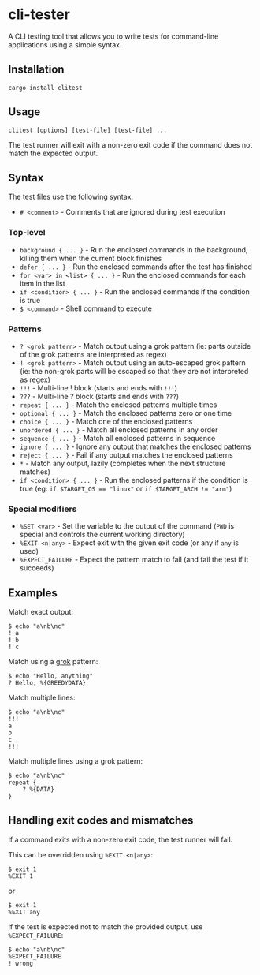 # cli-tester

A CLI testing tool that allows you to write tests for command-line applications using a simple syntax.

## Installation

```shell
cargo install clitest
```

## Usage

```shell
clitest [options] [test-file] [test-file] ...
```

The test runner will exit with a non-zero exit code if the command does not
match the expected output.

## Syntax

The test files use the following syntax:

- `# <comment>` - Comments that are ignored during test execution

### Top-level

- `background { ... }` - Run the enclosed commands in the background, killing
  them when the current block finishes
- `defer { ... }` - Run the enclosed commands after the test has finished
- `for <var> in <list> { ... }` - Run the enclosed commands for each item in the list
- `if <condition> { ... }` - Run the enclosed commands if the condition is true
- `$ <command>` - Shell command to execute

### Patterns

- `? <grok pattern>` - Match output using a grok pattern (ie: parts outside of
  the grok patterns are interpreted as regex)
- `! <grok pattern>` - Match output using an auto-escaped grok pattern (ie: the
  non-grok parts will be escaped so that they are not interpreted as regex)
- `!!!` - Multi-line ! block (starts and ends with `!!!`)
- `???` - Multi-line ? block (starts and ends with `???`)
- `repeat { ... }` - Match the enclosed patterns multiple times
- `optional { ... }` - Match the enclosed patterns zero or one time
- `choice { ... }` - Match one of the enclosed patterns
- `unordered { ... }` - Match all enclosed patterns in any order
- `sequence { ... }` - Match all enclosed patterns in sequence
- `ignore { ... }` - Ignore any output that matches the enclosed patterns
- `reject { ... }` - Fail if any output matches the enclosed patterns
- `*` - Match any output, lazily (completes when the next structure matches)
- `if <condition> { ... }` - Run the enclosed patterns if the condition is true
  (eg: `if $TARGET_OS == "linux"` or `if $TARGET_ARCH != "arm"`)

### Special modifiers

- `%SET <var>` - Set the variable to the output of the command (`PWD` is special
  and controls the current working directory)
- `%EXIT <n|any>` - Expect exit with the given exit code (or any if `any` is used)
- `%EXPECT_FAILURE` - Expect the pattern match to fail (and fail the test if it succeeds)

## Examples

Match exact output:

```shell
$ echo "a\nb\nc"
! a
! b
! c
```

Match using a [grok](https://www.ibm.com/docs/en/streamsets/6.x?topic=guide-grok-patterns) pattern:

```shell
$ echo "Hello, anything"
? Hello, %{GREEDYDATA}
```

Match multiple lines:

```shell
$ echo "a\nb\nc"
!!!
a
b
c
!!!
```

Match multiple lines using a grok pattern:

```shell
$ echo "a\nb\nc"
repeat {
    ? %{DATA}
}
```

## Handling exit codes and mismatches

If a command exits with a non-zero exit code, the test runner will fail.

This can be overridden using `%EXIT <n|any>`:

```shell
$ exit 1
%EXIT 1
```

or

```shell
$ exit 1
%EXIT any
```

If the test is expected not to match the provided output, use `%EXPECT_FAILURE`:

```shell
$ echo "a\nb\nc"
%EXPECT_FAILURE
! wrong
```
